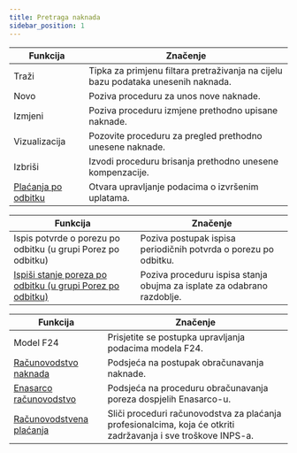```yaml
---
title: Pretraga naknada
sidebar_position: 1
---
```




| Funkcija | Značenje |
| --- | --- |
| Traži | Tipka za primjenu filtara pretraživanja na cijelu bazu podataka unesenih naknada. |
| Novo | Poziva proceduru za unos nove naknade. |
| Izmjeni | Poziva proceduru izmjene prethodno upisane naknade. |
| Vizualizacija | Pozovite proceduru za pregled prethodno unesene naknade. |
| Izbriši | Izvodi proceduru brisanja prethodno unesene kompenzacije. |
|  [Plaćanja po odbitku](/docs/finance-area/professional-men/search-compensations/withholding-tax-paying-in)  | Otvara upravljanje podacima o izvršenim uplatama. |



| Funkcija | Značenje |
| --- | --- |
| Ispis potvrde o porezu po odbitku (u grupi Porez po odbitku) | Poziva postupak ispisa periodičnih potvrda o porezu po odbitku. |
| [Ispiši stanje poreza po odbitku (u grupi Porez po odbitku)](/docs/finance-area/professional-men/reports/withholding-tax-situation)  | Poziva proceduru ispisa stanja obujma za isplate za odabrano razdoblje. |



| Funkcija | Značenje |
| --- | --- |
| Model F24 | Prisjetite se postupka upravljanja podacima modela F24. |
|  [Računovodstvo naknada](/docs/finance-area/professional-men/accounting/compensation-accounting/compensations-accounting)  | Podsjeća na postupak obračunavanja naknade. |
|  [Enasarco računovodstvo](/docs/finance-area/professional-men/accounting/enasarco-accounting/enasarco-accounting-intro)  | Podsjeća na proceduru obračunavanja poreza dospjelih Enasarco-u. |
|  [Računovodstvena plaćanja](/docs/finance-area/professional-men/accounting/payments-accounting/payments-accounting-intro)  | Sliči proceduri računovodstva za plaćanja profesionalcima, koja će otkriti zadržavanja i sve troškove INPS-a. |






